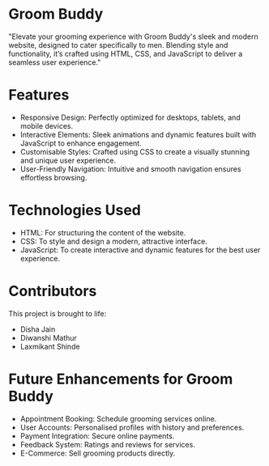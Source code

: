 # Groom Buddy
"Elevate your grooming experience with Groom Buddy's sleek and modern website, designed to cater specifically to men. Blending style and functionality, it’s crafted using HTML, CSS, and JavaScript to deliver a seamless user experience."

# Features

* Responsive Design: Perfectly optimized for desktops, tablets, and mobile devices.
* Interactive Elements: Sleek animations and dynamic features built with JavaScript to enhance engagement.
* Customisable Styles: Crafted using CSS to create a visually stunning and unique user experience.
* User-Friendly Navigation: Intuitive and smooth navigation ensures effortless browsing.

# Technologies Used
* HTML: For structuring the content of the website.
* CSS: To style and design a modern, attractive interface.
* JavaScript: To create interactive and dynamic features for the best user experience.

# Contributors
This project is brought to life:
* Disha Jain
* Diwanshi Mathur
* Laxmikant Shinde

# Future Enhancements for Groom Buddy
* Appointment Booking: Schedule grooming services online.
* User Accounts: Personalised profiles with history and preferences.
* Payment Integration: Secure online payments.
* Feedback System: Ratings and reviews for services.
* E-Commerce: Sell grooming products directly.




